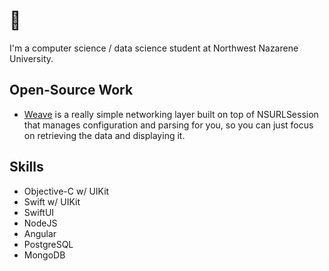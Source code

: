# 👋
I'm a computer science / data science student at Northwest Nazarene University. 

## Open-Source Work
- [Weave](https://github.com/jacksonzamorano/weave) is a really simple networking layer built on top of NSURLSession that manages configuration and parsing for you, so you can just focus on retrieving the data and displaying it.

## Skills
- Objective-C w/ UIKit
- Swift w/ UIKit
- SwiftUI
- NodeJS
- Angular
- PostgreSQL
- MongoDB
